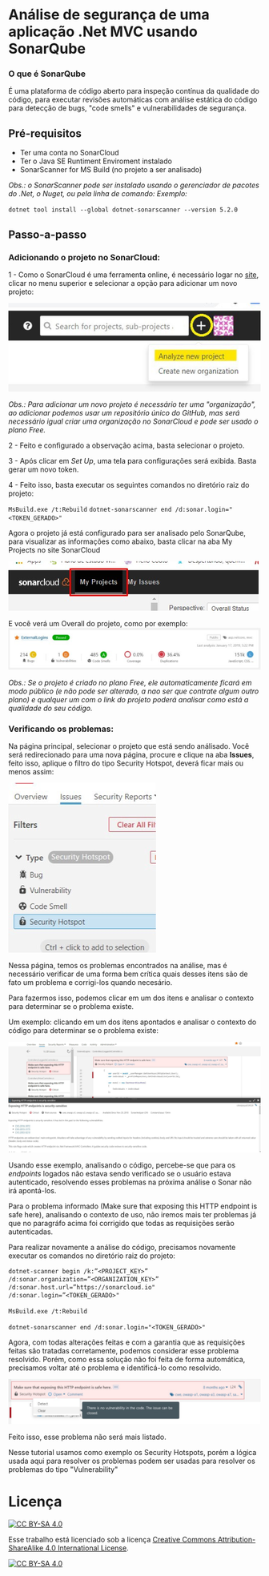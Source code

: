 # Análise de segurança de uma aplicação .Net MVC usando SonarQube

### O que é SonarQube
É uma plataforma de código aberto para inspeção contínua da qualidade do código, para executar revisões automáticas com análise estática do código para detecção de bugs, "code smells" e vulnerabilidades de segurança.

## Pré-requisitos
* Ter uma conta no SonarCloud
* Ter o Java SE Runtiment Enviroment instalado
* SonarScanner for MS Build (no projeto a ser analisado)
  
_Obs.: o SonarScanner pode ser instalado usando o gerenciador de pacotes do .Net, o Nuget, ou pela linha de comando:
Exemplo:_

`dotnet tool install --global dotnet-sonarscanner --version 5.2.0`

## Passo-a-passo
### Adicionando o projeto no SonarCloud:
1 - Como o SonarCloud é uma ferramenta online, é necessário logar no [site](https://sonarcloud.io/), clicar no menu superior e selecionar a opção para adicionar um novo projeto:

![Adicionando um novo projeto](./adicionadoprojeto.jpeg)

_Obs.: Para adicionar um novo projeto é necessário ter uma "organização", ao adicionar podemos usar um repositório único do GitHub, mas será necessário igual criar uma organização no SonarCloud e pode ser usado o plano Free._

2 - Feito e configurado a observação acima, basta selecionar o projeto.

3 - Após clicar em _Set_ _Up_, uma tela para configurações será exibida. Basta gerar um novo token.

4 - Feito isso, basta executar os seguintes comandos no diretório raiz do projeto:

`MsBuild.exe /t:Rebuild`
`dotnet-sonarscanner end /d:sonar.login="<TOKEN_GERADO>"`

Agora o projeto já está configurado para ser analisado pelo SonarQube, para visualizar as informações como abaixo, basta clicar na aba My Projects no site SonarCloud  

![Aba My Projects](./abaProjects.jpeg)

E você verá um Overall do projeto, como por exemplo:
![Overall do projeto](./projectOverall.jpeg)

_Obs.: Se o projeto é criado no plano Free, ele automaticamente ficará em modo público (e não pode ser alterado, a nao ser que contrate algum outro plano) e qualquer um com o link do projeto poderá analisar como está a qualidade do seu código._

### Verificando os problemas:
Na página principal, selecionar o projeto que está sendo análisado. Você será redirecionado para uma nova página, procure e clique na aba **Issues**, feito isso, aplique o filtro do tipo Security Hotspot, deverá ficar mais ou menos assim:

![Security Hotspot](./securityHotspots.jpeg)

Nessa página, temos os problemas encontrados na análise, mas é necessário verificar de uma forma bem crítica quais desses itens são de fato um problema e corrigi-los quando necesário.

Para fazermos isso, podemos clicar em um dos itens e analisar o contexto para determinar se o problema existe.

Um exemplo: clicando em um dos itens apontados e analisar o contexto do código para determinar se o problema existe:

![Problema encontrado](issueFounded.jpeg)

Usando esse exemplo, analisando o código, percebe-se que para os _endpoints_ logados não estava sendo verificado se o usuário estava autenticado, resolvendo esses problemas na próxima análise o Sonar não irá apontá-los.

Para o problema informado (Make sure that exposing this HTTP endpoint is safe here), analisando o contexto de uso, não iremos mais ter problemas já que no paragráfo acima foi corrigido que todas as requisições serão autenticadas.

Para realizar novamente a análise do código, precisamos novamente executar os comandos no diretório raiz do projeto:

```
dotnet-scanner begin /k:”<PROJECT_KEY>” 
/d:sonar.organization=”<ORGANIZATION_KEY>” 
/d:sonar.host.url=”https://sonarcloud.io" 
/d:sonar.login=”<TOKEN_GERADO>"

MsBuild.exe /t:Rebuild

dotnet-sonarscanner end /d:sonar.login="<TOKEN_GERADO>"
```

Agora, com todas alterações feitas e com a garantia que as requisições feitas são tratadas corretamente, podemos considerar esse problema resolvido. Porém, como essa solução não foi feita de forma automática, precisamos voltar até o problema e identificá-lo como resolvido.

![Problema Resolvido](./issueResolved.jpeg)

Feito isso, esse problema não será mais listado.

Nesse tutorial usamos como exemplo os Security Hotspots, porém a lógica usada aqui para resolver os problemas podem ser usadas para resolver os problemas do tipo "Vulnerability"
  

# Licença

[![CC BY-SA 4.0][cc-by-sa-shield]][cc-by-sa]

Esse trabalho está licenciado sob a licença
[Creative Commons Attribution-ShareAlike 4.0 International License][cc-by-sa].

[![CC BY-SA 4.0][cc-by-sa-image]][cc-by-sa]

[cc-by-sa]: http://creativecommons.org/licenses/by-sa/4.0/
[cc-by-sa-image]: https://licensebuttons.net/l/by-sa/4.0/88x31.png
[cc-by-sa-shield]: https://img.shields.io/badge/License-CC%20BY--SA%204.0-lightgrey.svg